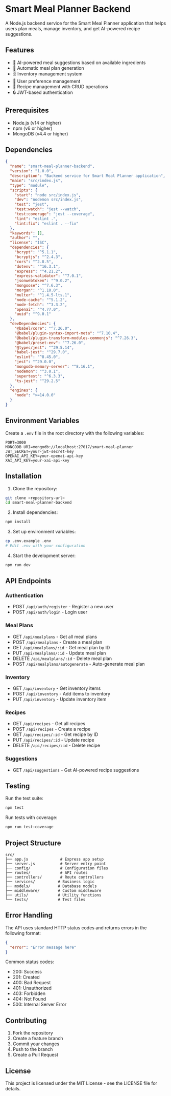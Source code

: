 # Smart Meal Planner Backend

A Node.js backend service for the Smart Meal Planner application that helps users plan meals, manage inventory, and get AI-powered recipe suggestions.

## Features

- 🤖 AI-powered meal suggestions based on available ingredients
- 📝 Automatic meal plan generation
- 🗄️ Inventory management system
- 👤 User preference management
- 🔄 Recipe management with CRUD operations
- 🔒 JWT-based authentication

## Prerequisites

- Node.js (v14 or higher)
- npm (v6 or higher)
- MongoDB (v4.4 or higher)

## Dependencies

```json
{
  "name": "smart-meal-planner-backend",
  "version": "1.0.0",
  "description": "Backend service for Smart Meal Planner application",
  "main": "src/index.js",
  "type": "module",
  "scripts": {
    "start": "node src/index.js",
    "dev": "nodemon src/index.js",
    "test": "jest",
    "test:watch": "jest --watch",
    "test:coverage": "jest --coverage",
    "lint": "eslint .",
    "lint:fix": "eslint . --fix"
  },
  "keywords": [],
  "author": "",
  "license": "ISC",
  "dependencies": {
    "bcrypt": "^5.1.1",
    "bcryptjs": "^2.4.3",
    "cors": "^2.8.5",
    "dotenv": "^16.3.1",
    "express": "^4.21.2",
    "express-validator": "^7.0.1",
    "jsonwebtoken": "^9.0.2",
    "mongoose": "^7.6.3",
    "morgan": "^1.10.0",
    "multer": "^1.4.5-lts.1",
    "node-cache": "^5.1.2",
    "node-fetch": "^3.3.2",
    "openai": "^4.77.0",
    "uuid": "^9.0.1"
  },
  "devDependencies": {
    "@babel/core": "^7.26.0",
    "@babel/plugin-syntax-import-meta": "^7.10.4",
    "@babel/plugin-transform-modules-commonjs": "^7.26.3",
    "@babel/preset-env": "^7.26.0",
    "@types/jest": "^29.5.14",
    "babel-jest": "^29.7.0",
    "eslint": "^8.45.0",
    "jest": "^29.0.0",
    "mongodb-memory-server": "^8.16.1",
    "nodemon": "^3.0.1",
    "supertest": "^6.3.3",
    "ts-jest": "^29.2.5"
  },
  "engines": {
    "node": ">=14.0.0"
  }
}
```

## Environment Variables

Create a `.env` file in the root directory with the following variables:

```env
PORT=3000
MONGODB_URI=mongodb://localhost:27017/smart-meal-planner
JWT_SECRET=your-jwt-secret-key
OPENAI_API_KEY=your-openai-api-key
XAI_API_KEY=your-xai-api-key
```

## Installation

1. Clone the repository:
```bash
git clone <repository-url>
cd smart-meal-planner-backend
```

2. Install dependencies:
```bash
npm install
```

3. Set up environment variables:
```bash
cp .env.example .env
# Edit .env with your configuration
```

4. Start the development server:
```bash
npm run dev
```

## API Endpoints

### Authentication
- POST `/api/auth/register` - Register a new user
- POST `/api/auth/login` - Login user

### Meal Plans
- GET `/api/mealplans` - Get all meal plans
- POST `/api/mealplans` - Create a meal plan
- GET `/api/mealplans/:id` - Get meal plan by ID
- PUT `/api/mealplans/:id` - Update meal plan
- DELETE `/api/mealplans/:id` - Delete meal plan
- POST `/api/mealplans/autogenerate` - Auto-generate meal plan

### Inventory
- GET `/api/inventory` - Get inventory items
- POST `/api/inventory` - Add items to inventory
- PUT `/api/inventory` - Update inventory item

### Recipes
- GET `/api/recipes` - Get all recipes
- POST `/api/recipes` - Create a recipe
- GET `/api/recipes/:id` - Get recipe by ID
- PUT `/api/recipes/:id` - Update recipe
- DELETE `/api/recipes/:id` - Delete recipe

### Suggestions
- GET `/api/suggestions` - Get AI-powered recipe suggestions

## Testing

Run the test suite:
```bash
npm test
```

Run tests with coverage:
```bash
npm run test:coverage
```

## Project Structure

```
src/
├── app.js              # Express app setup
├── server.js           # Server entry point
├── config/             # Configuration files
├── routes/             # API routes
├── controllers/        # Route controllers
├── services/          # Business logic
├── models/            # Database models
├── middleware/        # Custom middleware
├── utils/             # Utility functions
└── tests/             # Test files
```

## Error Handling

The API uses standard HTTP status codes and returns errors in the following format:
```json
{
  "error": "Error message here"
}
```

Common status codes:
- 200: Success
- 201: Created
- 400: Bad Request
- 401: Unauthorized
- 403: Forbidden
- 404: Not Found
- 500: Internal Server Error

## Contributing

1. Fork the repository
2. Create a feature branch
3. Commit your changes
4. Push to the branch
5. Create a Pull Request

## License

This project is licensed under the MIT License - see the LICENSE file for details. 